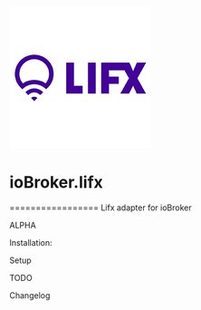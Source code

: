 ![Logo](admin/lifx_logo.png)
# ioBroker.lifx
=================
Lifx adapter for ioBroker

ALPHA 

Installation:

Setup

TODO

Changelog
